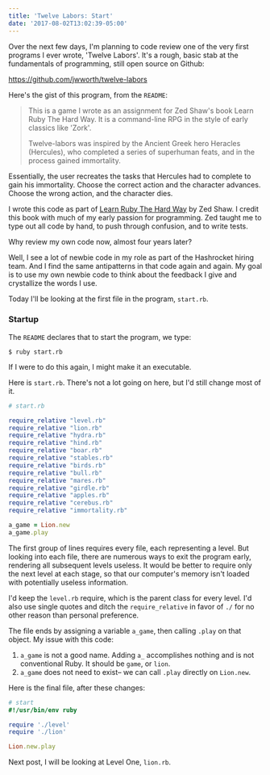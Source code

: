 ```yaml
---
title: 'Twelve Labors: Start'
date: '2017-08-02T13:02:39-05:00'
---
```


Over the next few days, I'm planning to code review one of the very first
programs I ever wrote, 'Twelve Labors'. It's a rough, basic stab at the fundamentals of programming, still open source on Github:

https://github.com/jwworth/twelve-labors

Here's the gist of this program, from the `README`:

> This is a game I wrote as an assignment for Zed Shaw's book Learn Ruby The Hard Way. It is a command-line RPG in the style of early classics like 'Zork'.
>
> Twelve-labors was inspired by the Ancient Greek hero Heracles (Hercules), who completed a series of superhuman feats, and in the process gained immortality.

Essentially, the user recreates the tasks that Hercules had to complete
to gain his immortality. Choose the correct action and the character advances.
Choose the wrong action, and the character dies.

I wrote this code as part of [Learn Ruby The Hard
Way](https://learnrubythehardway.org/) by Zed Shaw. I credit this book with
much of my early passion for programming. Zed taught me to type out all code by
hand, to push through confusion, and to write tests.

Why review my own code now, almost four years later?

Well, I see a lot of newbie code in my role as part of the Hashrocket hiring
team. And I find the same antipatterns in that code again and again. My goal is
to use my own newbie code to think about the feedback I give and crystallize the words I use.

Today I'll be looking at the first file in the program, `start.rb`.

### Startup

The `README` declares that to start the program, we type:

```shell
$ ruby start.rb
```

If I were to do this again, I might make it an executable.

Here is `start.rb`. There's not a lot going on here, but I'd still change most of it. 

```ruby
# start.rb

require_relative "level.rb"
require_relative "lion.rb"
require_relative "hydra.rb"
require_relative "hind.rb"
require_relative "boar.rb"
require_relative "stables.rb"
require_relative "birds.rb"
require_relative "bull.rb"
require_relative "mares.rb"
require_relative "girdle.rb"
require_relative "apples.rb"
require_relative "cerebus.rb"
require_relative "immortality.rb"

a_game = Lion.new
a_game.play
```

The first group of lines requires every file, each representing a level. But looking
into each file, there are numerous ways to exit the program early,
rendering all subsequent levels useless. It would be better to require only the
next level at each stage, so that our computer's memory isn't loaded with
potentially useless information.

I'd keep the `level.rb` require, which is the parent class for every level. I'd also
use single quotes and ditch the `require_relative` in favor of `./` for no
other reason than personal preference.

The file ends by assigning a variable `a_game`, then calling `.play` on that
object. My issue with this code:

1. `a_game` is not a good name. Adding `a_` accomplishes nothing and is not
conventional Ruby. It should be `game`, or `lion`.
2. `a_game` does not need to exist– we can call `.play` directly on `Lion.new`.

Here is the final file, after these changes:

```ruby
# start
#!/usr/bin/env ruby

require './level'
require './lion'

Lion.new.play
```

Next post, I will be looking at Level One, `lion.rb`.

